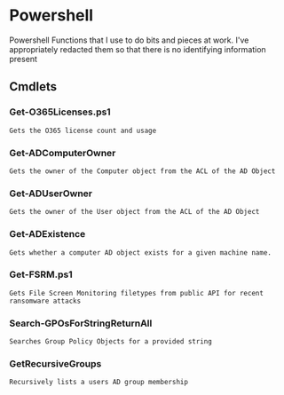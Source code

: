 # Powershell

Powershell Functions that I use to do bits and pieces at work. I've appropriately redacted them so that there is no identifying information present

## Cmdlets

### Get-O365Licenses.ps1
	Gets the O365 license count and usage

### Get-ADComputerOwner
	Gets the owner of the Computer object from the ACL of the AD Object

### Get-ADUserOwner
	Gets the owner of the User object from the ACL of the AD Object

### Get-ADExistence
	Gets whether a computer AD object exists for a given machine name.

### Get-FSRM.ps1
	Gets File Screen Monitoring filetypes from public API for recent ransomware attacks

### Search-GPOsForStringReturnAll
	Searches Group Policy Objects for a provided string

### GetRecursiveGroups
	Recursively lists a users AD group membership
